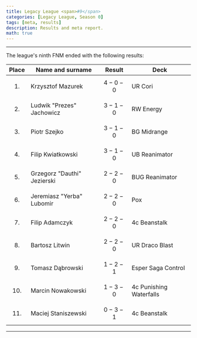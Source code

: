 ```yaml
---
title: Legacy League <span>#9</span>
categories: [Legacy League, Season 0]
tags: [meta, results]
description: Results and meta report.
math: true
---
```


---

The league's ninth FNM ended with the following results:

|   Place   | Name and surname            | Result      | Deck                    |
|:---------:|-----------------------------|-------------|-------------------------|
| $$ 1. $$  | Krzysztof Mazurek           | $$ 4-0-0 $$ | UR Cori                 |
| $$ 2. $$  | Ludwik "Prezes" Jachowicz   | $$ 3-1-0 $$ | RW Energy               |
| $$ 3. $$  | Piotr Szejko                | $$ 3-1-0 $$ | BG Midrange             |
| $$ 4. $$  | Filip Kwiatkowski           | $$ 3-1-0 $$ | UB Reanimator           |
| $$ 5. $$  | Grzegorz "Dauthi" Jezierski | $$ 2-2-0 $$ | BUG Reanimator          |
| $$ 6. $$  | Jeremiasz "Yerba" Lubomir   | $$ 2-2-0 $$ | Pox                     |
| $$ 7. $$  | Filip Adamczyk              | $$ 2-2-0 $$ | 4c Beanstalk            |
| $$ 8. $$  | Bartosz Litwin              | $$ 2-2-0 $$ | UR Draco Blast          |
| $$ 9. $$  | Tomasz Dąbrowski            | $$ 1-2-1 $$ | Esper Saga Control      |
| $$ 10. $$ | Marcin Nowakowski           | $$ 1-3-0 $$ | 4c Punishing Waterfalls |
| $$ 11. $$ | Maciej Staniszewski         | $$ 0-3-1 $$ | 4c Beanstalk            |

---
